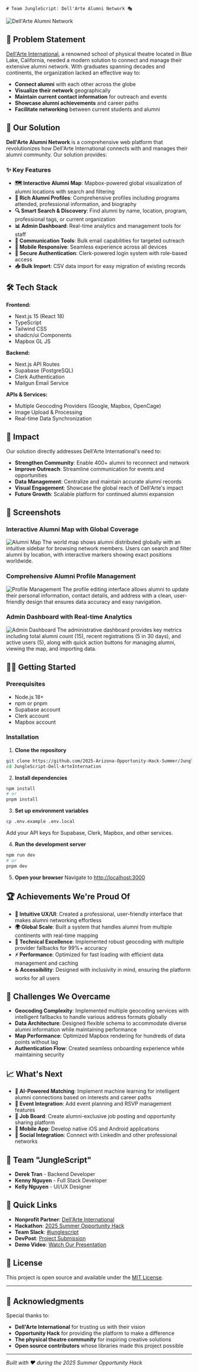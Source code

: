 
    # Team JungleScript: Dell'Arte Alumni Network 🎭

![Dell'Arte Alumni Network](https://via.placeholder.com/800x400/4F46E5/FFFFFF?text=Dell%27Arte+Alumni+Network)

## 🎯 Problem Statement

[Dell'Arte International](https://dellarte.com), a renowned school of physical theatre located in Blue Lake, California, needed a modern solution to connect and manage their extensive alumni network. With graduates spanning decades and continents, the organization lacked an effective way to:

- **Connect alumni** with each other across the globe
- **Visualize their network** geographically 
- **Maintain current contact information** for outreach and events
- **Showcase alumni achievements** and career paths
- **Facilitate networking** between current students and alumni

## 🚀 Our Solution

**Dell'Arte Alumni Network** is a comprehensive web platform that revolutionizes how Dell'Arte International connects with and manages their alumni community. Our solution provides:

### ✨ Key Features

- **🗺️ Interactive Alumni Map**: Mapbox-powered global visualization of alumni locations with search and filtering
- **👤 Rich Alumni Profiles**: Comprehensive profiles including programs attended, professional information, and biography
- **🔍 Smart Search & Discovery**: Find alumni by name, location, program, professional tags, or current organization  
- **📊 Admin Dashboard**: Real-time analytics and management tools for staff
- **📧 Communication Tools**: Bulk email capabilities for targeted outreach
- **📱 Mobile Responsive**: Seamless experience across all devices
- **🔐 Secure Authentication**: Clerk-powered login system with role-based access
- **📥 Bulk Import**: CSV data import for easy migration of existing records

## 🛠️ Tech Stack

**Frontend:**
- Next.js 15 (React 18)
- TypeScript
- Tailwind CSS
- shadcn/ui Components
- Mapbox GL JS

**Backend:**
- Next.js API Routes  
- Supabase (PostgreSQL)
- Clerk Authentication
- Mailgun Email Service

**APIs & Services:**
- Multiple Geocoding Providers (Google, Mapbox, OpenCage)
- Image Upload & Processing
- Real-time Data Synchronization

## 🌟 Impact

Our solution directly addresses Dell'Arte International's need to:
- **Strengthen Community**: Enable 400+ alumni to reconnect and network
- **Improve Outreach**: Streamline communication for events and opportunities  
- **Data Management**: Centralize and maintain accurate alumni records
- **Visual Engagement**: Showcase the global reach of Dell'Arte's impact
- **Future Growth**: Scalable platform for continued alumni expansion

## 📱 Screenshots

### Interactive Alumni Map with Global Coverage
![Alumni Map](./assets/CleanShot%202025-08-02%20at%2014.19.33@2x.png)
The world map shows alumni distributed globally with an intuitive sidebar for browsing network members. Users can search and filter alumni by location, with interactive markers showing exact positions worldwide.

### Comprehensive Alumni Profile Management  
![Profile Management](./assets/CleanShot%202025-08-02%20at%2014.20.26@2x.png)
The profile editing interface allows alumni to update their personal information, contact details, and address with a clean, user-friendly design that ensures data accuracy and easy navigation.

### Admin Dashboard with Real-time Analytics
![Admin Dashboard](./assets/CleanShot%202025-08-02%20at%2014.20.02@2x.png)
The administrative dashboard provides key metrics including total alumni count (15), recent registrations (5 in 30 days), and active users (5), along with quick action buttons for managing alumni, viewing the map, and importing data.

## 🏃‍♀️ Getting Started

### Prerequisites
- Node.js 18+ 
- npm or pnpm
- Supabase account
- Clerk account  
- Mapbox account

### Installation

1. **Clone the repository**
```bash
git clone https://github.com/2025-Arizona-Opportunity-Hack-Summer/JungleScript-Dell-ArteInternation.git
cd JungleScript-Dell-ArteInternation
```

2. **Install dependencies**
```bash
npm install
# or
pnpm install
```

3. **Set up environment variables**
```bash
cp .env.example .env.local
```
Add your API keys for Supabase, Clerk, Mapbox, and other services.

4. **Run the development server**
```bash
npm run dev
# or  
pnpm dev
```

5. **Open your browser**
Navigate to [http://localhost:3000](http://localhost:3000)

## 🏆 Achievements We're Proud Of

- **🎨 Intuitive UX/UI**: Created a professional, user-friendly interface that makes alumni networking effortless
- **🌍 Global Scale**: Built a system that handles alumni from multiple continents with real-time mapping
- **🔧 Technical Excellence**: Implemented robust geocoding with multiple provider fallbacks for 99%+ accuracy
- **⚡ Performance**: Optimized for fast loading with efficient data management and caching
- **♿ Accessibility**: Designed with inclusivity in mind, ensuring the platform works for all users

## 🚧 Challenges We Overcame

- **Geocoding Complexity**: Implemented multiple geocoding services with intelligent fallbacks to handle various address formats globally
- **Data Architecture**: Designed flexible schema to accommodate diverse alumni information while maintaining performance
- **Map Performance**: Optimized Mapbox rendering for hundreds of data points without lag
- **Authentication Flow**: Created seamless onboarding experience while maintaining security

## 📈 What's Next

- **🤖 AI-Powered Matching**: Implement machine learning for intelligent alumni connections based on interests and career paths
- **📅 Event Integration**: Add event planning and RSVP management features  
- **💼 Job Board**: Create alumni-exclusive job posting and opportunity sharing platform
- **📱 Mobile App**: Develop native iOS and Android applications
- **🔗 Social Integration**: Connect with LinkedIn and other professional networks

## 👥 Team "JungleScript"

- **Derek Tran** - Backend Developer
- **Kenny Nguyen** - Full Stack Developer  
- **Kelly Nguyen** - UI/UX Designer

## 🔗 Quick Links

- **Nonprofit Partner**: [Dell'Arte International](https://ohack.dev/nonprofit/eObX4Ig63NLCKuKGN8P6) 
- **Hackathon**: [2025 Summer Opportunity Hack](https://www.ohack.dev/hack/2025_summer)
- **Team Slack**: [#junglescript](https://opportunity-hack.slack.com/app_redirect?channel=junglescript)
- **DevPost**: [Project Submission](#) <!-- Add DevPost link when available -->
- **Demo Video**: [Watch Our Presentation](#) <!-- Add demo video link -->

## 📜 License

This project is open source and available under the [MIT License](LICENSE).

---

## 🙏 Acknowledgments

Special thanks to:
- **Dell'Arte International** for trusting us with their vision
- **Opportunity Hack** for providing the platform to make a difference  
- **The physical theatre community** for inspiring creative solutions
- **Open source contributors** whose libraries made this project possible

---

*Built with ❤️ during the 2025 Summer Opportunity Hack*